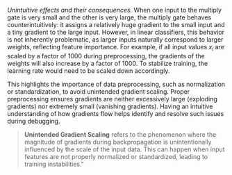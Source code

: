 _Unintuitive effects and their consequences_. When one input to the multiply gate is very small and the other is very large, the multiply gate behaves counterintuitively: it assigns a relatively huge gradient to the small input and a tiny gradient to the large input. However, in linear classifiers, this behavior is not inherently problematic, as larger inputs naturally correspond to larger weights, reflecting feature importance. For example, if all input values $x_i$ are scaled by a factor of $1000$ during preprocessing, the gradients of the weights will also increase by a factor of $1000$. To stabilize training, the learning rate would need to be scaled down accordingly.

This highlights the importance of data preprocessing, such as normalization or standardization, to avoid unintended gradient scaling. Proper preprocessing ensures gradients are neither excessively large (exploding gradients) nor extremely small (vanishing gradients). Having an intuitive understanding of how gradients flow helps identify and resolve such issues during debugging.

> **Unintended Gradient Scaling** refers to the phenomenon where the magnitude of gradients during backpropagation is unintentionally influenced by the scale of the input data. This can happen when input features are not properly normalized or standardized, leading to training instabilities."

